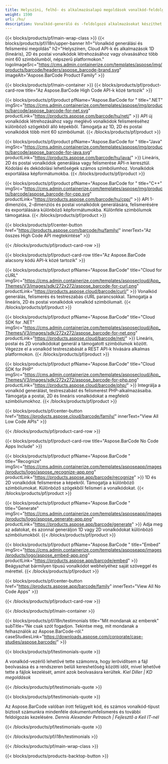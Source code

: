```yaml
---
title: Helyszíni, felhő- és alkalmazásalapú megoldások vonalkód-feldolgozáshoz 
weight: 1590
url: /hu/
description: Vonalkód-generáló és -feldolgozó alkalmazásokat készíthet High Code API-kon vagy felhőalapú SDK-kon keresztül. Használjon többplatformos alkalmazásokat vonalkód generálásához vagy felismeréséhez.
---
```


{{< blocks/products/pf/main-wrap-class >}}
{{< blocks/products/pf/i18n/upper-banner h1="Vonalkód generálási és felismerési megoldás" h2="Helyszínen, Cloud API-k és alkalmazások 1D (lineáris), 2D és postai vonalkódok létrehozásához vagy olvasásához több mint 60 szimbólumból, népszerű platformokon." logoImageSrc="https://cms.admin.containerize.com/templates/aspose/img/products/barcode/headers/aspose_barcode-brand.svg" imageAlt="Aspose.BarCode Product Family" >}}

{{< blocks/products/pf/main-container >}}
{{< blocks/products/pf/product-card-row title="Az Aspose.BarCode High Code API-k közé tartozik" >}}

{{< blocks/products/pf/product pfName="Aspose.BarCode for " title=".NET" imgSrc="https://cms.admin.containerize.com/templates/aspose/img/products/barcode/aspose_barcode-for-net.svg" productLink="https://products.aspose.com/barcode/hu/net/" >}}
API új vonalkódok létrehozásához vagy meglévő vonalkódok felismeréséhez különböző szögekből álló képekből. Támogatja az 1D, 2D és postai vonalkódok több mint 60 szimbólumát.
{{< /blocks/products/pf/product >}}

{{< blocks/products/pf/product pfName="Aspose.BarCode for " title="Java" imgSrc="https://cms.admin.containerize.com/templates/aspose/img/products/barcode/aspose_barcode-for-java.svg" productLink="https://products.aspose.com/barcode/hu/java/" >}}
Lineáris, 2D és postai vonalkódok generálása vagy felismerése API-n keresztül. Kódolási és dekódolási lehetőségek számos szimbólumhoz. Vonalkódok exportálása képformátumokba.
{{< /blocks/products/pf/product >}}

{{< blocks/products/pf/product pfName="Aspose.BarCode for " title="C++" imgSrc="https://cms.admin.containerize.com/templates/aspose/img/products/barcode/aspose_barcode-for-cpp.svg" productLink="https://products.aspose.com/barcode/hu/cpp/" >}}
API 1-dimenziós, 2-dimenziós és postai vonalkódok generálására, felismerésére és exportálására különböző képformátumokba. Különféle szimbólumok támogatása.
{{< /blocks/products/pf/product >}}

{{< blocks/products/pf/center-button href="https://products.aspose.com/barcode/hu/family/" innerText="Az összes High Code API megtekintése" >}}

{{< /blocks/products/pf/product-card-row >}}

{{< blocks/products/pf/product-card-row title="Az Aspose.BarCode alacsony kódú API-k közé tartozik" >}}

{{< blocks/products/pf/product pfName="Aspose.BarCode" title="Cloud for cURL" imgSrc="https://cms.admin.containerize.com/templates/asposecloud/App_Themes/V3/images/sdk/272x272/aspose_barcode-for-curl.png" productLink="https://products.aspose.cloud/barcode/curl/" >}}
Vonalkód generálás, felismerés és testreszabás cURL parancsokkal. Támogatja a lineáris, 2D és postai vonalkódok vonalkód szimbólumait.
{{< /blocks/products/pf/product >}}

{{< blocks/products/pf/product pfName="Aspose.BarCode" title="Cloud SDK for .NET" imgSrc="https://cms.admin.containerize.com/templates/asposecloud/App_Themes/V3/images/sdk/272x272/aspose_barcode-for-net.png" productLink="https://products.aspose.cloud/barcode/net/" >}}
Lineáris, postai és 2D vonalkódokat generál a támogatott szimbólumok között. Végezze el a vonalkód testreszabását a REST API-k hívására alkalmas platformokon.
{{< /blocks/products/pf/product >}}

{{< blocks/products/pf/product pfName="Aspose.BarCode" title="Cloud SDK for PHP" imgSrc="https://cms.admin.containerize.com/templates/asposecloud/App_Themes/V3/images/sdk/272x272/aspose_barcode-for-php.png" productLink="https://products.aspose.cloud/barcode/php/" >}}
Integrálja a vonalkód generálást, testreszabást és felismerést PHP-alkalmazásaiba. Támogatja a postai, 2D és lineáris vonalkódokat a megfelelő szimbólumokhoz.
{{< /blocks/products/pf/product >}}

{{< blocks/products/pf/center-button href="https://products.aspose.cloud/barcode/family/" innerText="View All Low Code APIs" >}}

{{< /blocks/products/pf/product-card-row >}}

{{< blocks/products/pf/product-card-row title="Aspose.BarCode No Code Apps Include" >}}

{{< blocks/products/pf/product pfName="Aspose.BarCode " title="Recognize" imgSrc="https://cms.admin.containerize.com/templates/asposeapp/images/products/logo/aspose_recognize-app.png" productLink="https://products.aspose.app/barcode/recognize" >}}
1D és 2D vonalkódok felismerése a képekről. Támogatja a különböző szimbólumokat. Különböző szögekből felismeri a vonalkódokat.
{{< /blocks/products/pf/product >}}

{{< blocks/products/pf/product pfName="Aspose.BarCode " title="Generate" imgSrc="https://cms.admin.containerize.com/templates/asposeapp/images/products/logo/aspose_generate-app.png" productLink="https://products.aspose.app/barcode/generate" >}}
Adja meg az adatokat, és azonnal generáljon 1D vagy 2D vonalkódokat különböző szimbólumokból.
{{< /blocks/products/pf/product >}}

{{< blocks/products/pf/product pfName="Aspose.BarCode " title="Embed" imgSrc="https://cms.admin.containerize.com/templates/asposeapp/images/products/logo/aspose_embed-app.png" productLink="https://products.aspose.app/barcode/embed" >}}
Beágyazhat bármilyen típusú vonalkódot webhelyéhez saját szöveggel és mérettel.
{{< /blocks/products/pf/product >}}

{{< blocks/products/pf/center-button href="https://products.aspose.app/barcode/family" innerText="View All No Code Apps" >}}

{{< /blocks/products/pf/product-card-row >}}

{{< /blocks/products/pf/main-container >}}

{{< blocks/products/pf/i18n/testimonials title="Mit mondanak az emberek" subTitle="Ne csak szót fogadjon. Tekintse meg, mit mondanak a felhasználók az Aspose.BarCode-ról." caseStudiesLink="https://downloads.aspose.com/corporate/case-studies/aspose.barcode/" >}}

{{< blocks/products/pf/testimonials-quote >}}
<p class="first">
 A vonalkód-vezérlő lehetővé tette számomra, hogy lerövidítsem a fájl beolvasása és a rendszeren belüli kereshetőség közötti időt, mivel lehetővé tette a fájlok kezelését, amint azok beolvasásra kerültek.
 <em>
  Kiel Diller | KD megoldások
 </em>
</p>

{{< /blocks/products/pf/testimonials-quote >}}

{{< blocks/products/pf/testimonials-quote >}}
<p class="second">
 Az Aspose.BarCode valóban írott felügyelt kód, és számos vonalkód-típust biztosít számunkra mindenféle dokumentumfelismerés és további feldolgozás kezelésére.
 <em>
  Dennis Alexander Petrasch | Fejlesztő a Keil IT-nél
 </em>
</p>

{{< /blocks/products/pf/testimonials-quote >}}

{{< /blocks/products/pf/i18n/testimonials >}}

{{< /blocks/products/pf/main-wrap-class >}}

{{< blocks/products/products-backtop-button >}}